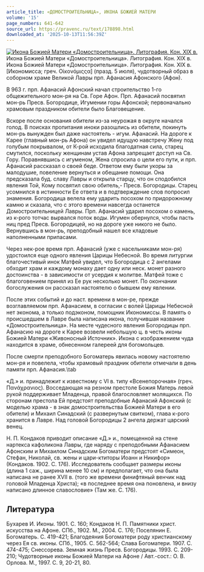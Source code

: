 ```yaml
---
article_title: «ДОМОСТРОИТЕЛЬНИЦА», ИКОНА БОЖИЕЙ МАТЕРИ
volume: '15'
page_numbers: 641-642
source_url: https://pravenc.ru/text/178898.html
downloaded_at: '2025-10-13T11:56:39Z'
---
```


[![Икона Божией Матери «Домостроительница». Литография. Кон. XIX в.](https://pravenc.ru/data/657/483/1234/i200.jpg "Кликните для увеличения картинки")](https://pravenc.ru/data/657/483/1234/i400.jpg)Икона Божией Матери «Домостроительница». Литография. Кон. XIX в.  
Икона Божией Матери «Домостроительница». Литография. Кон. XIX в.[Икономисса; греч. Οἰκονόμιςςα] (празд. 5 июля), чудотворный образ в соборном храме Великой Лавры прп. Афанасия Афонского (Афон).

В 963 г. прп. Афанасий Афонский начал строительство 1-го общежительного мон-ря на Св. Горе Афон. Прп. Афанасий посвятил мон-рь Пресв. Богородице, Игумении горы Афонской; первоначально храмовым праздником обители было Благовещение.

Вскоре после основания обители из-за неурожая в округе начался голод. В поисках пропитания иноки разошлись из обители, покинуть мон-рь вынужден был даже настоятель - игум. Афанасий. На дороге к Карее (главный мон-рь Афона) он увидел идущую навстречу Жену под голубым покрывалом, от К-рой исходила благодатная сила, старец смутился, поскольку женщинам устав Афона запрещает доступ на Св. Гору. Поравнявшись с игуменом, Жена спросила о цели его пути, и прп. Афанасий рассказал о своей беде. Ответом ему были укоры за малодушие, повеление вернуться и обещание помощи. Она предсказала буд. славу Лавры и открыла старцу, что он сподобился явления Той, Кому посвятил свою обитель,- Пресв. Богородицы. Старец усомнился в истинности Ее ответа и в подтверждение слов попросил знамения. Богородица велела ему ударить посохом по придорожному камню и сказала, что с этого времени навсегда останется Домостроительницей Лавры. Прп. Афанасий ударил посохом о камень, из к-рого тотчас вырвался поток воды. Игумен обернулся, чтобы пасть ниц пред Пресв. Богородицей, но на дороге уже никого не было. Вернувшись в мон-рь, преподобный нашел все кладовые наполненными припасами.

Через нек-рое время прп. Афанасий (уже с насельниками мон-ря) удостоился еще одного явления Царицы Небесной. Во время литургии благочестивый инок Матфей увидел, что Богородица с 2 ангелами обходит храм и каждому монаху дает одну или неск. монет разного достоинства - в зависимости от усердия к молитве. Матфей тоже с благоговением принял из Ее рук несколько монет. По окончании богослужения он рассказал настоятелю о бывшем ему явлении.

После этих событий и до наст. времени в мон-ре, прежде возглавляемом прп. Афанасием, в согласии с волей Царицы Небесной нет эконома, а только подэконом, помощник Икономиссы. В память о происшедшем в Лавре была написана икона, получившая название «Домостроительница». На месте чудесного явления Богородицы прп. Афанасию на дороге к Карее возвели небольшую ц. в честь иконы Божией Матери «Живоносный Источник». Икона с изображением чуда находится в храме, обнесенном галереей для богомольцев.

После смерти преподобного Богоматерь явилась новому настоятелю мон-ря и повелела, чтобы храмовый праздник обители отмечали в день памяти прп. Афанасия.\tab

«Д.» и. принадлежит к известному с VI в. типу «Всенепорочная» (греч. Πανάχρανιος). Восседающая на резном престоле Божия Матерь левой рукой поддерживает Младенца, правой благословляет молящихся. По сторонам престола Ей предстоят преподобные Афанасий Афонский (с моделью храма - в знак домостроительства Божией Матери в его обители) и Михаил Синадский (с развернутым свитком), глава к-рого хранится в Лавре. Над головой Богородицы 2 ангела держат царский венец.

Н. П. Кондаков приводит описание «Д.» и., помещенной на стене нартекса кафоликона Лавры, где наряду с преподобными Афанасием Афонским и Михаилом Синадским Богоматери предстоят «Симеон, Стефан, Николай, св. жены и цари-ктиторы Иоанн и Никифор» (Кондаков. 1902. С. 176). Исследователь сообщает размеры иконы (длина 1 саж., ширина менее 10 см) и предполагает, что она была написана не ранее XVII в. (того же времени финифтяный венчик над головой Младенца Христа); «в последнее время она поновлена, и внизу написано длинное славословие» (Там же. С. 176).

## Литература

Бухарев И. Иконы. 1901. С. 160; Кондаков Н. П. Памятники христ. искусства на Афоне. СПб., 1902. М., 2004. С. 176; Поселянин Е. Богоматерь. С. 419-421; Благодеяния Богоматери роду христианскому через Ея св. иконы. СПб., 1905. С. 562-564; Слава Богоматери. 1907. С. 474-475; Снессорева. Земная жизнь Пресв. Богородицы. 1993. С. 209-210; Чудотворные иконы Божией Матери на Афоне / Авт.-сост.: О. В. Орлова. М., 1997. С. 9, 20-21, 80.
